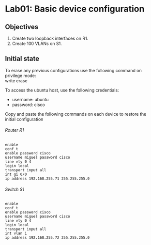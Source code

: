 # Lab01: Basic device configuration  

## Objectives
1. Create two loopback interfaces on R1.
2. Create 100 VLANs on S1.

## Initial state
To erase any previous configurations use the following command on privilege mode:  
    write erase

To access the ubuntu host, use the following credentials:  
- username: ubuntu
- password: cisco

Copy and paste the following commands on each device to restore the initial configuration  

###### Router R1
    enable
    conf t
    enable password cisco
    username miguel password cisco
    line vty 0 4
    login local
    transport input all
    int gi 0/0
    ip address 192.168.255.71 255.255.255.0

###### Switch S1
    enable
    conf t
    enable password cisco
    username miguel password cisco
    line vty 0 4
    login local
    transport input all
    int vlan 1
    ip address 192.168.255.72 255.255.255.0